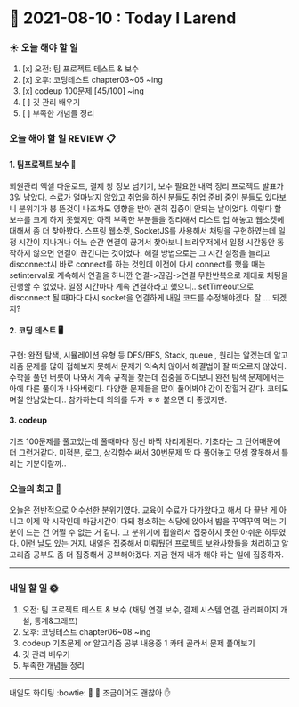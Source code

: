 # 📅 2021-08-10 : Today I Larend
### ☀️ 오늘 해야 할 일
1. [x] 오전: 팀 프로젝트 테스트 & 보수
2. [x] 오후: 코딩테스트 chapter03~05 ~ing
3. [x] codeup 100문제 [45/100] ~ing
4. [ ] 깃 관리 배우기
5. [ ] 부족한 개념들 정리

### 오늘 해야 할 일 REVIEW 📋
#### 1. 팀프로젝트 보수 🔧
 회원관리 엑셀 다운로드, 결제 창 정보 넘기기, 보수 필요한 내역 정리
 프로젝트 발표가 3일 남았다. 수료가 얼마남지 않았고 취업을 하신 분들도 취업 준비 중인 분들도 있다보니 분위기가 붕 뜬것이 나조차도 영향을 받아 괜히 집중이 안되는 날이었다.
 이렇다 할 보수를 크게 하지 못했지만 아직 부족한 부분들을 정리해서 리스트 업 해놓고 웹소켓에 대해서 좀 더 찾아봤다. 스프링 웹소켓, SocketJS를 사용해서 채팅을 구현하였는데 일정 시간이 지나거나
 어느 순간 연결이 끊겨서 찾아보니 브라우저에서 일정 시간동안 동작하지 않으면 연결이 끊긴다는 것이었다. 해결 방법으로는 그 시간 설정을 늘리고 disconnect시 바로 connect를 하는 것인데 이전에
 다시 connect를 했을 때는 setinterval로 계속해서 연결을 하니깐 연결->끊김->연결 무한반복으로 제대로 채팅을 진행할 수 없었다. 일정 시간마다 계속 연결하라고 했으니.. setTimeout으로 disconnect 될 때마다
 다시 socket을 연결하게 내일 코드를 수정해야겠다. 잘 ... 되겠지?

#### 2. 코딩 테스트 🖥️
구현: 완전 탐색, 시뮬레이션 유형 등
DFS/BFS, Stack, queue , 원리는 알겠는데 알고리즘 문제를 많이 접해보지 못해서 문제가 익숙치 않아서 해결법이 잘 떠오르지 않았다. 수학을 풀던 버릇이 나와서 계속 규칙을 찾는데 집중을 하다보니
완전 탐색 문제에서는 아에 다른 풀이가 나와버렸다. 다양한 문제들을 많이 풀어봐야 감이 잡힐거 같다. 코테도 며칠 안남았는데.. 참가하는데 의의를 두자 ㅎㅎ 붙으면 더 좋겠지만.

#### 3. codeup
기초 100문제를 풀고있는데 풀때마다 정신 바짝 차리게된다. 기초라는 그 단어때문에 더 그런거같다. 미적분, 로그, 삼각함수 써서 30번문제 딱 다 풀어놓고 덧셈 잘못해서 틀리는 기분이랄까..

### 오늘의 회고 🌝
 오늘은 전반적으로 어수선한 분위기였다. 교육이 수료가 다가왔다고 해서 다 끝난 게 아니고 이제 막 시작인데 마감시간이 다돼 청소하는 식당에 앉아서 밥을 꾸역꾸역 먹는 기분이 드는 건 어쩔 수 없는 거 같다.
그 분위기에 휩쓸려서 집중하지 못한 아쉬운 하루였다. 이런 날도 있는 거지. 내일은 집중해서 미뤄뒀던 프로젝트 보완사항들을 처리하고 알고리즘 공부도 좀 더 집중해서 공부해야겠다.
지금 현재 내가 해야 하는 일에 집중하자.
***
### 내일 할 일 🌞
1. 오전: 팀 프로젝트 테스트 & 보수 (채팅 연결 보수, 결제 시스템 연결, 관리페이지 개설, 통계&그래프)
2. 오후: 코딩테스트 chapter06~08 ~ing
3. codeup 기초문제 or 알고리즘 공부 내용중 1 카테 골라서 문제 풀어보기
4. 깃 관리 배우기
5. 부족한 개념들 정리
***
내일도 화이팅 :bowtie: 💪 💪
조금이어도 괜찮아 ✋
